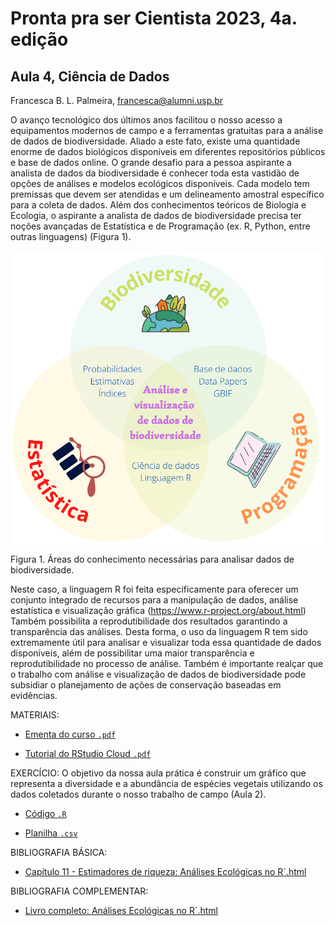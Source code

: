 # Pronta pra ser Cientista 2023, 4a. edição

## Aula 4, Ciência de Dados
Francesca B. L. Palmeira, francesca@alumni.usp.br 

O avanço tecnológico dos últimos anos facilitou o nosso acesso a equipamentos modernos de campo e a ferramentas gratuitas para a análise de dados de biodiversidade. Aliado a este fato, existe uma quantidade enorme de dados biológicos disponíveis em diferentes repositórios públicos e base de dados online. O grande desafio para a pessoa aspirante a analista de dados da biodiversidade é conhecer toda esta vastidão de opções de análises e modelos ecológicos disponíveis. Cada modelo tem premissas que devem ser atendidas e um delineamento amostral específico para a coleta de dados. Além dos conhecimentos teóricos de Biologia e Ecologia, o aspirante a analista de dados de biodiversidade precisa ter noções avançadas de Estatística e de Programação (ex. R, Python, entre outras linguagens) (Figura 1).

<img src="https://github.com/fblpalmeira/pronta_cientista/blob/main/data/fig1_pronta.png" align="center" width = "500px"/>

Figura 1.  Áreas do conhecimento necessárias para analisar dados de biodiversidade.

Neste caso, a linguagem R foi feita especificamente para oferecer um conjunto integrado de recursos para a manipulação de dados, análise estatística e visualização gráfica (https://www.r-project.org/about.html) Também possibilita a reprodutibilidade dos resultados garantindo a transparência das análises. Desta forma, o uso da linguagem R tem sido extremamente útil para analisar e visualizar toda essa quantidade de dados disponíveis, além de possibilitar uma maior transparência e reprodutibilidade no processo de análise. Também é importante realçar que o trabalho com análise e visualização de dados de biodiversidade pode subsidiar o planejamento de ações de conservação baseadas em evidências.

MATERIAIS:

- [Ementa do curso `.pdf`]()

- [Tutorial do RStudio Cloud `.pdf`](https://github.com/fblpalmeira/SBMGC_2021/blob/main/doc/2_Tutorial_RStudioCloud_Pronta_Cientista_2021.pdf)
 
EXERCÍCIO: O objetivo da nossa aula prática é construir um gráfico que representa a diversidade e a abundância de espécies vegetais utilizando os dados coletados durante o nosso trabalho de campo (Aula 2).

- [Código `.R`]()

- [Planilha `.csv`]()

BIBLIOGRAFIA BÁSICA:

- [Capítulo 11 - Estimadores de riqueza: Análises Ecológicas no R`.html](https://analises-ecologicas.netlify.app/cap11.html)

BIBLIOGRAFIA COMPLEMENTAR:

- [Livro completo: Análises Ecológicas no R`.html](https://analises-ecologicas.com/index.html)
